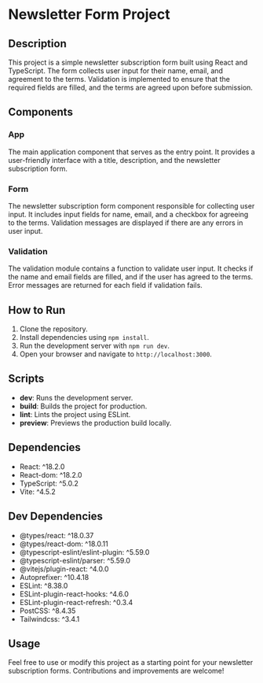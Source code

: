 # Newsletter Form Project

## Description

This project is a simple newsletter subscription form built using React and TypeScript. The form collects user input for their name, email, and agreement to the terms. Validation is implemented to ensure that the required fields are filled, and the terms are agreed upon before submission.

## Components

### App

The main application component that serves as the entry point. It provides a user-friendly interface with a title, description, and the newsletter subscription form.

### Form

The newsletter subscription form component responsible for collecting user input. It includes input fields for name, email, and a checkbox for agreeing to the terms. Validation messages are displayed if there are any errors in user input.

### Validation

The validation module contains a function to validate user input. It checks if the name and email fields are filled, and if the user has agreed to the terms. Error messages are returned for each field if validation fails.

## How to Run

1. Clone the repository.
2. Install dependencies using `npm install`.
3. Run the development server with `npm run dev`.
4. Open your browser and navigate to `http://localhost:3000`.

## Scripts

- **dev**: Runs the development server.
- **build**: Builds the project for production.
- **lint**: Lints the project using ESLint.
- **preview**: Previews the production build locally.

## Dependencies

- React: ^18.2.0
- React-dom: ^18.2.0
- TypeScript: ^5.0.2
- Vite: ^4.5.2

## Dev Dependencies

- @types/react: ^18.0.37
- @types/react-dom: ^18.0.11
- @typescript-eslint/eslint-plugin: ^5.59.0
- @typescript-eslint/parser: ^5.59.0
- @vitejs/plugin-react: ^4.0.0
- Autoprefixer: ^10.4.18
- ESLint: ^8.38.0
- ESLint-plugin-react-hooks: ^4.6.0
- ESLint-plugin-react-refresh: ^0.3.4
- PostCSS: ^8.4.35
- Tailwindcss: ^3.4.1

## Usage

Feel free to use or modify this project as a starting point for your newsletter subscription forms. Contributions and improvements are welcome!
